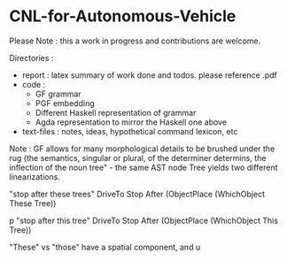 # CNL-for-Autonomous-Vehicle

Please Note : this a work in progress and contributions are welcome.

Directories : 
* report : latex summary of work done and todos. please reference .pdf
* code  : 
  + GF grammar
  + PGF embedding
  + Different Haskell representation of grammar
  + Agda representation to mirror the Haskell one above
* text-files : notes, ideas, hypothetical command lexicon, etc

Note : GF allows for many morphological details to be brushed under the rug
(the semantics, singular or plural, of the determiner determins, the
inflection of the noun tree" - the same AST node Tree yields two different
linearizations.

  "stop after these trees"
  DriveTo Stop After (ObjectPlace (WhichObject These Tree))

  p "stop after this tree"
  DriveTo Stop After (ObjectPlace (WhichObject This Tree))

"These" vs "those" have a spatial component, and u

